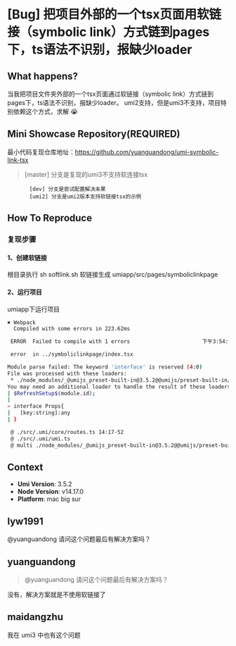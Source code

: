# [Bug] 把项目外部的一个tsx页面用软链接（symbolic link）方式链到pages下，ts语法不识别，报缺少loader

## What happens?

当我把项目文件夹外部的一个tsx页面通过软链接（symbolic link）方式链到pages下，ts语法不识别，报缺少loader。
umi2支持，但是umi3不支持，项目特别依赖这个方式，求解 😭

## Mini Showcase Repository(REQUIRED)

最小代码复现仓库地址：https://github.com/yuanguandong/umi-symbolic-link-tsx

> [master] 分支是复现的umi3不支持软连接tsx

           [dev] 分支是尝试配置解决未果
           [umi2] 分支是umi2版本支持软链接tsx的示例

## How To Reproduce

### 复现步骤

#### 1、创建软链接

根目录执行 sh softlink.sh
软链接生成 umiapp/src/pages/symboliclinkpage

#### 2、运行项目

umiapp下运行项目

```bash
✖ Webpack
  Compiled with some errors in 223.62ms

 ERROR  Failed to compile with 1 errors                       下午3:54:07

 error  in ../symboliclinkpage/index.tsx

Module parse failed: The keyword 'interface' is reserved (4:0)
File was processed with these loaders:
 * ./node_modules/_@umijs_preset-built-in@3.5.2@@umijs/preset-built-in/bundled/@pmmmwh/react-refresh-webpack-plugin/loader/index.js
You may need an additional loader to handle the result of these loaders.
| $RefreshSetup$(module.id);
|
> interface Props{
|   [key:string]:any
| }

 @ ./src/.umi/core/routes.ts 14:17-52
 @ ./src/.umi/umi.ts
 @ multi ./node_modules/_@umijs_preset-built-in@3.5.2@@umijs/preset-built-in/bundled/@pmmmwh/react-refresh-webpack-plugin/client/ReactRefreshEntry.js ./src/.umi/umi.ts
```

## Context

- **Umi Version**: 3.5.2
- **Node Version**: v14.17.0
- **Platform**: mac big sur

## lyw1991

@yuanguandong 请问这个问题最后有解决方案吗？

## yuanguandong

> @yuanguandong 请问这个问题最后有解决方案吗？

没有，解决方案就是不使用软链接了

## maidangzhu

我在 umi3 中也有这个问题
